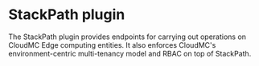 # StackPath plugin

The StackPath plugin provides endpoints for carrying out operations on CloudMC Edge computing entities. It also enforces CloudMC's environment-centric multi-tenancy model and RBAC on top of StackPath.